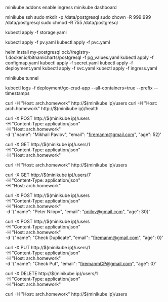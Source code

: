 minikube addons enable ingress
minikube dashboard

minikube ssh
sudo mkdir -p /data/postgresql
sudo chown -R 999:999 /data/postgresql
sudo chmod -R 755 /data/postgresql

kubectl apply -f storage.yaml

kubectl apply -f pv.yaml
kubectl apply -f pvc.yaml


helm install my-postgresql oci://registry-1.docker.io/bitnamicharts/postgresql -f pg_values.yaml 
kubectl apply -f configmap.yaml
kubectl apply -f secret.yaml
kubectl apply -f deployment.yaml
kubectl apply -f svc.yaml
kubectl apply -f ingress.yaml

minikube tunnel

kubectl logs -f deployment/go-crud-app --all-containers=true --prefix --timestamps

curl -H "Host: arch.homework" http://$(minikube ip)/users
curl -H "Host: arch.homework" http://$(minikube ip)/health

curl -X POST http://$(minikube ip)/users \
  -H "Content-Type: application/json" \
  -H "Host: arch.homework" \
  -d '{"name": "Mikhail Pavlov", "email": "firemanm@gmail.com", "age": 52}'

curl -X GET http://$(minikube ip)/users/1 \
  -H "Content-Type: application/json" \
  -H "Host: arch.homework"

curl -H "Host: arch.homework" http://$(minikube ip)/users

curl -X GET http://$(minikube ip)/users/7 \
  -H "Content-Type: application/json" \
  -H "Host: arch.homework"

curl -X POST http://$(minikube ip)/users \
  -H "Content-Type: application/json" \
  -H "Host: arch.homework" \
  -d '{"name": "Peter Nilopv", "email": "pnilov@gmail.com", "age": 30}'

curl -X POST http://$(minikube ip)/users \
  -H "Content-Type: application/json" \
  -H "Host: arch.homework" \
  -d '{"name": "Check Duplicate", "email": "firemanm@gmail.com", "age": 0}'

curl -X PUT http://$(minikube ip)/users/1 \
  -H "Content-Type: application/json" \
  -H "Host: arch.homework" \
  -d '{"name": "Check Put", "email": "firemanmCP@gmail.com", "age": 0}'

curl -X DELETE http://$(minikube ip)/users/1 \
  -H "Content-Type: application/json" \
  -H "Host: arch.homework"

curl -H "Host: arch.homework" http://$(minikube ip)/users
